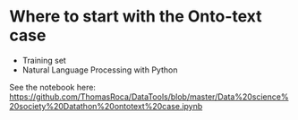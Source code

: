 # Where to start with the Onto-text case

- Training set
- Natural Language Processing with Python

See the notebook here: https://github.com/ThomasRoca/DataTools/blob/master/Data%20science%20society%20Datathon%20ontotext%20case.ipynb
